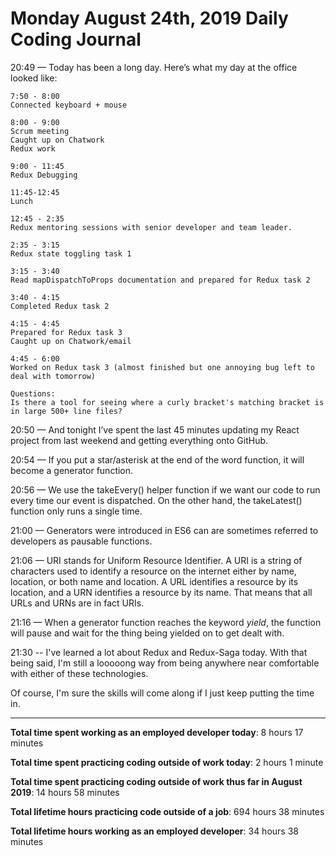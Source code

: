 # Monday August 24th, 2019 Daily Coding Journal

20:49 — Today has been a long day. Here’s what my day at the office looked like:

```
7:50 - 8:00
Connected keyboard + mouse

8:00 - 9:00
Scrum meeting
Caught up on Chatwork 
Redux work

9:00 - 11:45
Redux Debugging

11:45-12:45
Lunch

12:45 - 2:35
Redux mentoring sessions with senior developer and team leader.

2:35 - 3:15
Redux state toggling task 1

3:15 - 3:40
Read mapDispatchToProps documentation and prepared for Redux task 2

3:40 - 4:15
Completed Redux task 2

4:15 - 4:45
Prepared for Redux task 3
Caught up on Chatwork/email

4:45 - 6:00
Worked on Redux task 3 (almost finished but one annoying bug left to deal with tomorrow)

Questions:
Is there a tool for seeing where a curly bracket's matching bracket is in large 500+ line files?
```
20:50 — And tonight I’ve spent the last 45 minutes updating my React project from last weekend and getting everything onto GitHub.

20:54 — If you put a star/asterisk at the end of the word function, it will become a generator function.

20:56 — We use the takeEvery() helper function if we want our code to run every time our event is dispatched. On the other hand, the takeLatest() function only runs a single time.

21:00 — Generators were introduced in ES6 can are sometimes referred to developers as pausable functions.

21:06 — URI stands for Uniform Resource Identifier. A URI is a string of characters used to identify a resource on the internet either by name, location, or both name and location. A URL identifies a resource by its location, and a URN identifies a resource by its name. That means that all URLs and URNs are in fact URIs.

21:16 — When a generator function reaches the keyword *yield*, the function will pause and wait for the thing being yielded on to get dealt with.

21:30 -- I've learned a lot about Redux and Redux-Saga today. With that being said, I'm still a looooong way from being anywhere near comfortable with either of these technologies. 

Of course, I'm sure the skills will come along if I just keep putting the time in.
___
**Total time spent working as an employed developer today**: 8 hours 17 minutes

**Total time spent practicing coding outside of work today**: 2 hours 1 minute

**Total time spent practicing coding outside of work thus far in August 2019**: 14 hours 58 minutes

**Total lifetime hours practicing code outside of a job**: 694 hours 38 minutes

**Total lifetime hours working as an employed developer**: 34 hours 38 minutes